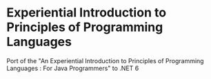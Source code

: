 # Experiential Introduction to Principles of Programming Languages
Port of the "An Experiential Introduction to Principles of Programming Languages : For Java Programmers" to .NET 6
